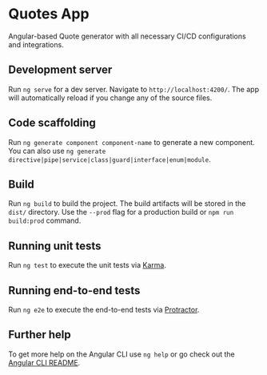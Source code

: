 # Quotes App

[comment]: <> ([![DeepScan grade]&#40;https://deepscan.io/api/teams/7984/projects/10118/branches/135987/badge/grade.svg&#41;]&#40;https://deepscan.io/dashboard#view=project&tid=7984&pid=10118&bid=135987&#41;)

[comment]: <> ([![Known Vulnerabilities]&#40;https://snyk.io/test/github/boale/ngQuote/badge.svg?targetFile=package.json&#41;]&#40;https://snyk.io/test/github/boale/ngQuote?targetFile=package.json&#41;)

[comment]: <> ([![Maintainability]&#40;https://api.codeclimate.com/v1/badges/28cd30bed8aafba2330d/maintainability&#41;]&#40;https://codeclimate.com/github/boale/ngQuote/maintainability&#41;)

[comment]: <> ([![Test Coverage]&#40;https://api.codeclimate.com/v1/badges/28cd30bed8aafba2330d/test_coverage&#41;]&#40;https://codeclimate.com/github/boale/ngQuote/test_coverage&#41;)

Angular-based Quote generator with all necessary CI/CD configurations and integrations.

[comment]: <> (Also it has basic integrations with Ngrx or Ngxs stores &#40;see `feature/ngrxStore` or `feature/ngxsStore` respectively&#41;.)

## Development server

Run `ng serve` for a dev server. Navigate to `http://localhost:4200/`. The app will automatically reload if you change any of the source files.

## Code scaffolding

Run `ng generate component component-name` to generate a new component. You can also use `ng generate directive|pipe|service|class|guard|interface|enum|module`.

## Build

Run `ng build` to build the project. The build artifacts will be stored in the `dist/` directory.
Use the `--prod` flag for a production build or `npm run build:prod` command.

## Running unit tests

Run `ng test` to execute the unit tests via [Karma](https://karma-runner.github.io).

## Running end-to-end tests

Run `ng e2e` to execute the end-to-end tests via [Protractor](http://www.protractortest.org/).

## Further help

To get more help on the Angular CLI use `ng help` or go check out the [Angular CLI README](https://github.com/angular/angular-cli/blob/master/README.md).
